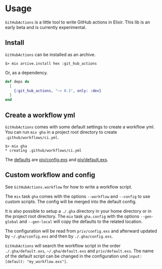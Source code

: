 # Usage

`GitHubActions` is a little tool to write GitHub actions in Elixir. This lib
is an early beta and is currently experimental.

## Install

`GitHubActions` can be installed as an archive.

```shell
$> mix arcive.install hex :git_hub_actions
```
Or, as a dependency.

``` elixir
def deps do
  [
    {:git_hub_actions, "~> 0.1", only: :dev}
  ]
end
```

## Create a workflow yml

`GitHubActions` comes with some default settings to create a workflow yml. You
can run `mix gha` in a project root directory to create
`.github/workflows/ci.yml`.

```shell
$> mix gha
* creating .github/workflows/ci.yml
```

The [defaults](/git_hub_actions/defaults.html) are
[piv/config.exs](/git_hub_actions/defaults.html#config.exs)
and
[piv/default.exs](/git_hub_actions/defaults.html#default.exs).

## Custom workflow and config

See `GitHubActions.workflow` for how to write a workflow script.

The `mix` task `gha` comes with the options `--workflow` and `--config` to use
custom scripts. The config will be merged into the default config.

It is also possible to setup a `./.gha` directory in your home directory or in the
project root directory. The `mix` task `gha.config` with the options
`--gen-global` and `--gen-local` will copy the defaults to the related location.

The configuration will be read from `priv/config.exs` and afterward updated
by `~/.gha/config.exs` and then by `./.gha/config.exs`.

`GitHubActions` will search the workflow script in the order `./.gha/default.exs`,
`~/.gha/default.exs` and `priv/default.exs`. The name of the default script can
be changed in the configuration und `input: [default: "my_workflow.exs"]`.
